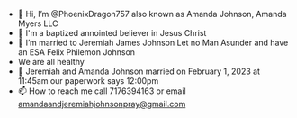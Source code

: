- 👋 Hi, I’m @PhoenixDragon757 also known as Amanda Johnson, Amanda Myers LLC
- 👀 I'm a baptized annointed believer in Jesus Christ
- 🌱 I’m married to Jeremiah James Johnson Let no Man Asunder and have an ESA Felix Philemon Johnson
-  We are all healthy
- 💞️ Jeremiah and Amanda Johnson married on February 1, 2023 at 11:45am our paperwork says 12:00pm
- 📫 How to reach me call 7176394163 or email amandaandjeremiahjohnsonpray@gmail.com

<!---
PhoenixDragon757/PhoenixDragon757 is a ✨ special ✨ repository because its `README.md` (this file) appears on your GitHub profile.
You can click the Preview link to take a look at your changes.
--->
